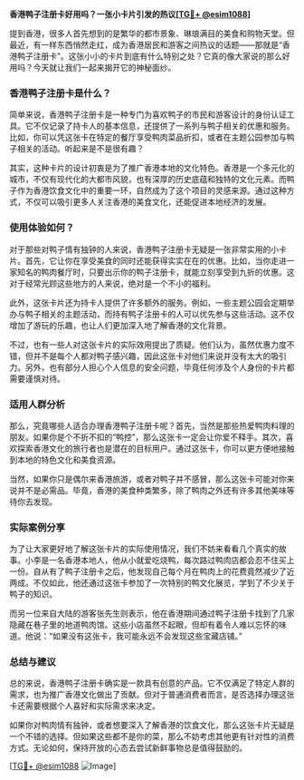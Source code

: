 **香港鸭子注册卡好用吗？一张小卡片引发的热议[[TG💪+ @esim1088](https://t.me/s/esim1088)]**

提到香港，很多人首先想到的是繁华的都市景象、琳琅满目的美食和购物天堂。但最近，有一样东西悄然走红，成为香港居民和游客之间热议的话题——那就是“香港鸭子注册卡”。这张小小的卡片到底有什么特别之处？它真的像大家说的那么好用吗？今天就让我们一起来揭开它的神秘面纱。

### 香港鸭子注册卡是什么？

简单来说，香港鸭子注册卡是一种专门为喜欢鸭子的市民和游客设计的身份认证工具。它不仅记录了持卡人的基本信息，还提供了一系列与鸭子相关的优惠和服务。比如，你可以凭这张卡在特定的餐厅享受鸭肉菜品折扣，或者在主题公园参加与鸭子相关的活动。听起来是不是很有趣？

其实，这种卡片的设计初衷是为了推广香港本地的文化特色。香港是一个多元化的城市，不仅有现代化的大都市风貌，也有深厚的历史底蕴和独特的文化元素。而鸭子作为香港饮食文化中的重要一环，自然成为了这个项目的灵感来源。通过这种方式，不仅可以吸引更多人关注香港的美食文化，还能促进本地经济的发展。

### 使用体验如何？

对于那些对鸭子情有独钟的人来说，香港鸭子注册卡无疑是一张非常实用的小卡片。首先，它让你在享受美食的同时还能获得实实在在的优惠。比如，当你走进一家知名的鸭肉餐厅时，只要出示你的鸭子注册卡，就能立刻享受到九折的优惠。这对于经常光顾这些地方的人来说，绝对是一个不小的福利。

此外，这张卡片还为持卡人提供了许多额外的服务。例如，一些主题公园会定期举办与鸭子相关的主题活动，而持有鸭子注册卡的人可以优先参与这些活动。这不仅增加了游玩的乐趣，也让人们更加深入地了解香港的文化背景。

不过，也有一些人对这张卡片的实际效用提出了质疑。他们认为，虽然优惠力度不错，但并不是每个人都对鸭子感兴趣，因此这张卡对他们来说并没有太大的吸引力。另外，也有部分人担心个人信息的安全问题，毕竟任何涉及个人身份的卡片都需要谨慎对待。

### 适用人群分析

那么，究竟哪些人适合办理香港鸭子注册卡呢？首先，当然是那些热爱鸭肉料理的朋友。如果你是个不折不扣的“鸭控”，那么这张卡一定会让你爱不释手。其次，喜欢探索香港文化的旅行者也是潜在的目标用户。通过这张卡，你可以更方便地接触到本地的特色文化和美食资源。

当然，如果你只是偶尔来香港旅游，或者对鸭子并不感冒，那么这张卡可能对你来说并不是必需品。毕竟，香港的美食种类繁多，除了鸭肉之外还有许多其他美味等待你去发现。

### 实际案例分享

为了让大家更好地了解这张卡片的实际使用情况，我们不妨来看看几个真实的故事。小李是一名香港本地人，他从小就爱吃烧鸭，每次路过鸭肉店都会忍不住买上一份。自从有了鸭子注册卡之后，他发现自己每个月在鸭肉上的花费竟然减少了近两成。不仅如此，他还通过这张卡参加了一次特别的鸭文化展览，学到了不少关于鸭子的知识。

而另一位来自大陆的游客张先生则表示，他在香港期间通过鸭子注册卡找到了几家隐藏在巷子里的地道鸭肉馆。这些小店虽然不起眼，但却有着令人难以忘怀的味道。他说：“如果没有这张卡，我可能永远不会发现这些宝藏店铺。”

### 总结与建议

总的来说，香港鸭子注册卡确实是一款具有创意的产品。它不仅满足了特定人群的需求，也为推广香港文化做出了贡献。但对于普通消费者而言，是否选择办理这张卡还需要根据个人喜好和实际需求来决定。

如果你对鸭肉情有独钟，或者想要深入了解香港的饮食文化，那么这张卡片无疑是一个不错的选择。但如果这些都不是你的菜，那么不妨考虑其他更有针对性的消费方式。无论如何，保持开放的心态去尝试新鲜事物总是值得鼓励的。

[[TG💪+ @esim1088](https://t.me/s/esim1088) ![Image](https://i.postimg.cc/4NQfJmqS/Snipaste-2025-05-13-00-14-12.png)]